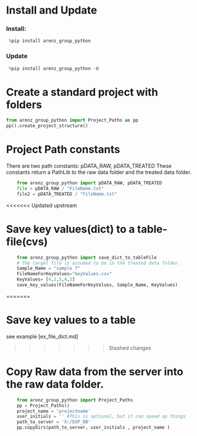 
# Install and Update
### Install: 
```python
 %pip install arenz_group_python
```
### Update
```python
 %pip install arenz_group_python -U
```


# Create a standard project with folders
```python
from arenz_group_python import Project_Paths as pp
pp().create_project_structure()
```

# Project Path constants
There are two path constants: pDATA_RAW, pDATA_TREATED
These constants return a PathLib to the raw data folder and the treated data folder.
```python
    from arenz_group_python import pDATA_RAW, pDATA_TREATED 
    file = pDATA_RAW / "FileName.txt"
    file2 = pDATA_TREATED / "FileName.txt"
```


<<<<<<< Updated upstream
# Save key values(dict) to a table-file(cvs)
```python
    from arenz_group_python import save_dict_to_tableFile
    # The target file is assumed to be in the treated data folder.
    Sample_Name = "sample 7"
    FileNameForKeyValues="keyValues.csv"
    KeyValues= [4,2,5,4,5]
    save_key_values(FileNameForKeyValues, Sample_Name, KeyValues) 
```
=======
# Save key values to a table

see example [ex_file_dict.md]
>>>>>>> Stashed changes

# Copy Raw data from the server into the raw data folder.

```python
    from arenz_group_python import Project_Paths
    pp = Project_Paths()
    project_name = 'projectname'
    user_initials = '' #This is optional, but it can speed up things
    path_to_server = 'X:/EXP_DB'
    pp.copyDirs(path_to_server, user_initials , project_name )
```
